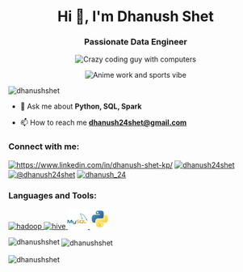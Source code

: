 <h1 align="center">Hi 👋, I'm Dhanush Shet</h1>
<h3 align="center">Passionate Data Engineer</h3>

<p align="center">
  <img src="https://media.giphy.com/media/qgQUggAC3Pfv687qPC/giphy.gif" width="500" height="300" alt="Crazy coding guy with computers"/>
</p>

<p align="center">
  <img src="https://media.tenor.com/xvv9kixD6BsAAAAM/motivational-quotes-motivation.gif" width="500" height="300" alt="Anime work and sports vibe"/>
</p>


<p align="left"> <img src="https://komarev.com/ghpvc/?username=dhanushshet&label=Profile%20views&color=0e75b6&style=flat" alt="dhanushshet" /> </p>

- 💬 Ask me about **Python, SQL, Spark**

- 📫 How to reach me **dhanush24shet@gmail.com**

<h3 align="left">Connect with me:</h3>
<p align="left">
<a href="https://linkedin.com/in/https://www.linkedin.com/in/dhanush-shet-kp/" target="blank"><img align="center" src="https://raw.githubusercontent.com/rahuldkjain/github-profile-readme-generator/master/src/images/icons/Social/linked-in-alt.svg" alt="https://www.linkedin.com/in/dhanush-shet-kp/" height="30" width="40" /></a>
<a href="https://instagram.com/dhanush24shet" target="blank"><img align="center" src="https://raw.githubusercontent.com/rahuldkjain/github-profile-readme-generator/master/src/images/icons/Social/instagram.svg" alt="dhanush24shet" height="30" width="40" /></a>
<a href="https://medium.com/@dhanush24shet" target="blank"><img align="center" src="https://raw.githubusercontent.com/rahuldkjain/github-profile-readme-generator/master/src/images/icons/Social/medium.svg" alt="@dhanush24shet" height="30" width="40" /></a>
<a href="https://www.leetcode.com/dhanush_24" target="blank"><img align="center" src="https://raw.githubusercontent.com/rahuldkjain/github-profile-readme-generator/master/src/images/icons/Social/leet-code.svg" alt="dhanush_24" height="30" width="40" /></a>
</p>

<h3 align="left">Languages and Tools:</h3>
<p align="left"> <a href="https://hadoop.apache.org/" target="_blank" rel="noreferrer"> <img src="https://www.vectorlogo.zone/logos/apache_hadoop/apache_hadoop-icon.svg" alt="hadoop" width="40" height="40"/> </a> <a href="https://hive.apache.org/" target="_blank" rel="noreferrer"> <img src="https://www.vectorlogo.zone/logos/apache_hive/apache_hive-icon.svg" alt="hive" width="40" height="40"/> </a> <a href="https://www.mysql.com/" target="_blank" rel="noreferrer"> <img src="https://raw.githubusercontent.com/devicons/devicon/master/icons/mysql/mysql-original-wordmark.svg" alt="mysql" width="40" height="40"/> </a> <a href="https://www.python.org" target="_blank" rel="noreferrer"> <img src="https://raw.githubusercontent.com/devicons/devicon/master/icons/python/python-original.svg" alt="python" width="40" height="40"/> </a> </p>

<p><img align="left" src="https://github-readme-stats.vercel.app/api/top-langs?username=dhanushshet&show_icons=true&locale=en&layout=compact" alt="dhanushshet" /></p>

<p>&nbsp;<img align="center" src="https://github-readme-stats.vercel.app/api?username=dhanushshet&show_icons=true&locale=en" alt="dhanushshet" /></p>

<p><img align="center" src="https://github-readme-streak-stats.herokuapp.com/?user=dhanushshet&" alt="dhanushshet" /></p>
